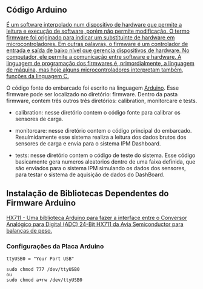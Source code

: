 ## Código Arduino

[É um software interpolado num dispositivo de hardware que permite a leitura e execução de software, porém não permite modificação. O termo firmware foi originado para indicar um substituinte de hardware em microcontroladores. Em outras palavras, o firmware é um controlador de entrada e saída de baixo nível que gerencia dispositivos de hardware. No computador, ele permite a comunicação entre software e hardware. A linguagem de programação dos firmwares é, primordialmente, a linguagem de máquina, mas hoje alguns microcontroladores interpretam também, funções da linguagem C.](http://www.sbpcnet.org.br/livro/62ra/arquivos/jovem/THA%C3%8DSA%20ALVES%20ANDRADE.pdf)

O código fonte do embarcado foi escrito na linguagem [Arduino](https://www.arduino.cc/reference/pt/). Esse firmware pode ser localizado no diretório: firmware.
Dentro da pasta firmware, contem três outros três diretórios: calibration, monitorcare e tests.

- calibration: nesse diretório contem o código fonte para calibrar os sensores de carga. 

- monitorcare: nesse diretório contem o código principal do embarcado. Resulmidamente esse sistema realiza a leitura dos dados brutos dos sensores de carga e envia para o sistema IPM Dashboard.

- tests: nesse diretório contem o código de teste do sistema. Esse código basicamente gera numeros aleatorios dentro de uma faixa definida, que são enviados para o sistema IPM simulando os dados dos sensores, para testar o sistema de aquisição de dados do DashBoard.

## Instalação de Bibliotecas Dependentes do Firmware Arduino   

[HX711 - Uma biblioteca Arduino para fazer a interface entre o Conversor Analógico para Digital (ADC) 24-Bit HX711 da Avia Semiconductor para balanças de peso.](https://github.com/bogde/HX711)

### Configurações da Placa Arduino
    ttyUSB0 = "Your Port USB"

    sudo chmod 777 /dev/ttyUSB0
	ou
    sudo chmod a+rw /dev/ttyUSB0